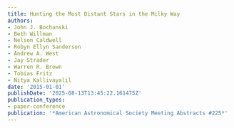 ```yaml
---
title: Hunting the Most Distant Stars in the Milky Way
authors:
- John J. Bochanski
- Beth Willman
- Nelson Caldwell
- Robyn Ellyn Sanderson
- Andrew A. West
- Jay Strader
- Warren R. Brown
- Tobias Fritz
- Nitya Kallivayalil
date: '2015-01-01'
publishDate: '2025-08-13T13:45:22.161475Z'
publication_types:
- paper-conference
publication: '*American Astronomical Society Meeting Abstracts #225*'
---
```

